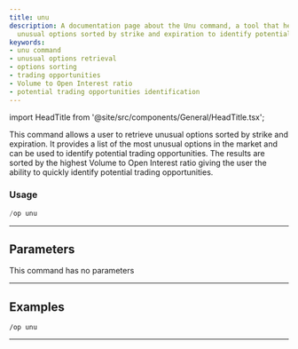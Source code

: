```yaml
---
title: unu
description: A documentation page about the Unu command, a tool that helps users retrieve
  unusual options sorted by strike and expiration to identify potential trading opportunities.
keywords:
- unu command
- unusual options retrieval
- options sorting
- trading opportunities
- Volume to Open Interest ratio
- potential trading opportunities identification
---
```


import HeadTitle from '@site/src/components/General/HeadTitle.tsx';

<HeadTitle title="options: unu - Discord Reference | OpenBB Bot Docs" />

This command allows a user to retrieve unusual options sorted by strike and expiration. It provides a list of the most unusual options in the market and can be used to identify potential trading opportunities. The results are sorted by the highest Volume to Open Interest ratio giving the user the ability to quickly identify potential trading opportunities.

### Usage

```python wordwrap
/op unu
```

---

## Parameters

This command has no parameters



---

## Examples

```
/op unu
```

---
